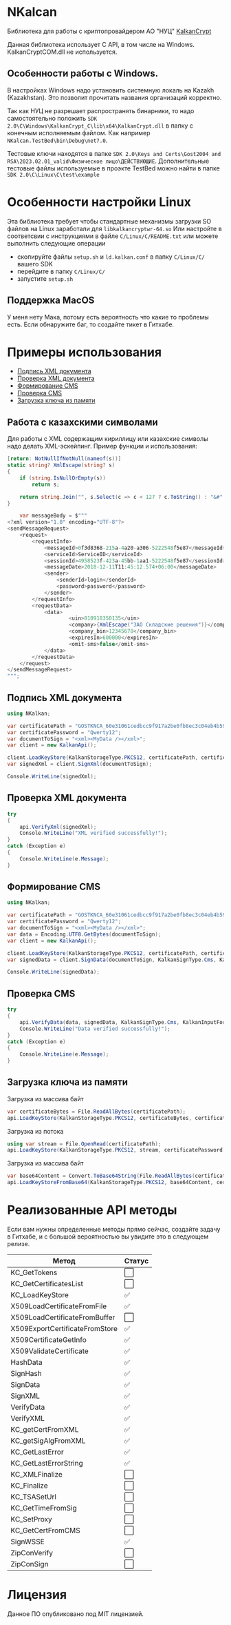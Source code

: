 ﻿# NKalcan

Библиотека для работы с криптопровайдером АО "НУЦ" [KalkanCrypt](https://pki.gov.kz/developers/)

Данная библиотека использует C API, в том числе на Windows. KalkanCryptCOM.dll не используется.

## Особенности работы с Windows.

В настройках Windows надо установить системную локаль на Kazakh (Kazakhstan).
Это позволит прочитать названия организаций корректно.

Так как НУЦ не разрешает распространять бинарники, то надо самостоятельно положить `SDK 2.0\C\Windows\KalkanCrypt_С\lib\x64\KalkanCrypt.dll` в папку с конечным исполняемым файлом.
Как например `NKalcan.TestBed\bin\Debug\net7.0`.

Тестовые ключи находятся в папке `SDK 2.0\Keys and Certs\Gost2004 and RSA\2023.02.01_valid\Физическое лицо\ДЕЙСТВУЮЩИЕ`.
Дополнительные тестовые файлы используемые в проэкте TestBed можно найти в папке `SDK 2.0\C\Linux\C\test\example`

# Особенности настройки Linux

Эта библиотека требует чтобы стандартные механизмы загрузки SO файлов на Linux заработали для `libkalkancryptwr-64.so`
Или настройте в соответсвии с инструкциями в файле `C/Linux/C/README.txt` или можете выполнить следующие операции
- скопируйте файлы `setup.sh` и `ld.kalkan.conf` в папку `C/Linux/C/` вашего SDK
- перейдите в папку `C/Linux/C/`
- запустите `setup.sh`


## Поддержка MacOS

У меня нету Мака, потому есть вероятность что какие то проблемы есть. Если обнаружите баг, то создайте тикет в Гитхабе.

# Примеры использования

* [Подпись XML документа](#подпись-xml-документа)
* [Проверка XML документа](#проверка-xml-документа)
* [Формирование CMS](#формирование-cms)
* [Проверка CMS](#проверка-cms)
* [Загрузка ключа из памяти](#загрузка-ключа-из-памяти)

## Работа с казахскими символами

Для работы с XML содержащим кириллицу или казахские символы надо делать XML-эскейпинг. Пример функции и использования:

```csharp
[return: NotNullIfNotNull(nameof(s))]
static string? XmlEscape(string? s)
{
    if (string.IsNullOrEmpty(s))
        return s;

    return string.Join("", s.Select(c => c < 127 ? c.ToString() : "&#" + (short)c + ";"));
}

    var messageBody = $"""
<?xml version="1.0" encoding="UTF-8"?>
<sendMessageRequest>
    <request>
        <requestInfo>
            <messageId>0f3d8368-215a-4a20-a306-5222548f5e87</messageId>
            <serviceId>ServiceID</serviceId>
            <sessionId>4958523f-423a-45bb-1aa1-5222548f5e87</sessionId>
            <messageDate>2018-12-11T11:45:12.574+06:00</messageDate>
            <sender>
                <senderId>login</senderId>
                <password>password</password>
            </sender>
        </requestInfo>
        <requestData>
            <data>
                    <uin>810918350135</uin>
                    <company>{XmlEscape("ЗАО Складские решения")}</company>
                    <company_bin>12345678</company_bin>
                    <expiresIn>600000</expiresIn>
                    <omit-sms>false</omit-sms>
            </data>
        </requestData>
    </request>
</sendMessageRequest>
""";
```

## Подпись XML документа

```csharp
using NKalkan;

var certificatePath = "GOSTKNCA_60e31061cedbcc9f917a2be0fb8ec3c04eb4b598.p12";
var certificatePassword = "Qwerty12";
var documentToSign = "<xml><MyData /></xml>";
var client = new KalkanApi();

client.LoadKeyStore(KalkanStorageType.PKCS12, certificatePath, certificatePassword);
var signedXml = client.SignXml(documentToSign);

Console.WriteLine(signedXml);
```

## Проверка XML документа

```csharp
try
{
    api.VerifyXml(signedXml);
    Console.WriteLine("XML verified successfully!");
}
catch (Exception e)
{
    Console.WriteLine(e.Message);
}
```

## Формирование CMS

```csharp
using NKalkan;

var certificatePath = "GOSTKNCA_60e31061cedbcc9f917a2be0fb8ec3c04eb4b598.p12";
var certificatePassword = "Qwerty12";
var documentToSign = "<xml><MyData /></xml>";
var data = Encoding.UTF8.GetBytes(documentToSign);
var client = new KalkanApi();

client.LoadKeyStore(KalkanStorageType.PKCS12, certificatePath, certificatePassword);
var signedData = client.SignData(documentToSign, KalkanSignType.Cms, KalkanInputFormat.Pem, KalkanOutputFormat.Pem);

Console.WriteLine(signedData);
```

## Проверка CMS

```csharp
try
{
    api.VerifyData(data, signedData, KalkanSignType.Cms, KalkanInputFormat.Pem, KalkanOutputFormat.Pem);
    Console.WriteLine("Data verified successfully!");
}
catch (Exception e)
{
    Console.WriteLine(e.Message);
}
```

## Загрузка ключа из памяти

Загрузка из массива байт

```csharp
var certificateBytes = File.ReadAllBytes(certificatePath);
api.LoadKeyStore(KalkanStorageType.PKCS12, certificateBytes, certificatePassword);
```

Загрузка из потока

```csharp
using var stream = File.OpenRead(certificatePath);
api.LoadKeyStore(KalkanStorageType.PKCS12, stream, certificatePassword);
```

Загрузка из массива байт

```csharp
var base64Content = Convert.ToBase64String(File.ReadAllBytes(certificatePath));
api.LoadKeyStoreFromBase64(KalkanStorageType.PKCS12, base64Content, certificatePassword);
```

# Реализованные API методы

Если вам нужны определенные методы прямо сейчас, создайте задачу в Гитхабе, и с большой вероятностью вы увидите
это в следующем релизе.

| Метод | Статус | 
| ----- | --- |
| KC_GetTokens     | :white_large_square: |
| KC_GetCertificatesList     | :white_large_square: |
| KC_LoadKeyStore     | :white_check_mark: |
| X509LoadCertificateFromFile     | :white_check_mark: |
| X509LoadCertificateFromBuffer     | :white_large_square: |
| X509ExportCertificateFromStore     | :white_check_mark: |
| X509CertificateGetInfo     | :white_check_mark: |
| X509ValidateCertificate     | :white_check_mark: |
| HashData     | :white_check_mark: |
| SignHash     | :white_check_mark: |
| SignData     | :white_check_mark: |
| SignXML     | :white_check_mark: |
| VerifyData     | :white_check_mark: |
| VerifyXML     | :white_check_mark: |
| KC_getCertFromXML     | :white_check_mark: |
| KC_getSigAlgFromXML     | :white_check_mark: |
| KC_GetLastError     | :white_check_mark: |
| KC_GetLastErrorString     | :white_check_mark: |
| KC_XMLFinalize     | :white_large_square: |
| KC_Finalize     | :white_large_square: |
| KC_TSASetUrl     | :white_large_square: |
| KC_GetTimeFromSig     | :white_large_square: |
| KC_SetProxy     | :white_large_square: |
| KC_GetCertFromCMS     | :white_large_square: |
| SignWSSE     | :white_check_mark: |
| ZipConVerify     | :white_large_square: |
| ZipConSign     | :white_large_square: |

# Лицензия

Данное ПО опубликовано под MIT лицензией.
